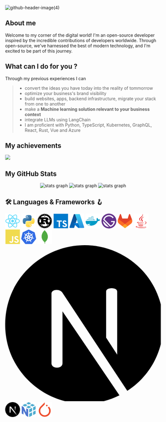 
![github-header-image(4)](https://github.com/AbhijithGanesh/AbhijithGanesh/assets/67182544/3a4fd88c-9265-4290-a094-aa19b2a41f6d)


## About me

Welcome to my corner of the digital world! I'm an open-source developer inspired by the incredible contributions of developers worldwide. Through open-source, we've harnessed the best of modern technology, and I'm excited to be part of this journey. 



## What can I do for you ?

Through my previous experiences I can

> - convert the ideas you have today into the reality of tommorrow
> - optimize your business's brand visibility
> - build websites, apps, backend infrastructure, migrate your stack from one to another
> - make a **Machine learning solution relevant to your business context**
> - integrate LLMs using LangChain
> - I am proficient with Python, TypeScript, Kubernetes, GraphQL, React, Rust, Vue and Azure



## My achievements

<img src="https://github-profile-trophy.vercel.app/?username=AbhijithGanesh&row=1&column=9">

## My GitHub Stats
<div align="center">
  <img src="http://github-profile-summary-cards.vercel.app/api/cards/profile-details?username=AbhijithGanesh&theme=rose_pine" width="90%" alt="stats graph"/>
 <img src="http://github-profile-summary-cards.vercel.app/api/cards/repos-per-language?username=AbhijithGanesh&theme=rose_pine" width="45%" alt="stats graph"/> 
 <img src="http://github-profile-summary-cards.vercel.app/api/cards/most-commit-language?username=AbhijithGanesh&theme=rose_pine" width="45%" alt="stats graph"/>
 
</div>

## 🛠️ Languages & Frameworks 🪝


<div>
<img src="https://github.com/devicons/devicon/raw/master/icons/react/react-original.svg" width="48" alt="React"/>
<img src="https://github.com/devicons/devicon/raw/master/icons/python/python-original.svg" width="48" alt="Python"/>
<!-- <img src="https://github.com/devicons/devicon/raw/master/icons/cplusplus/cplusplus-original.svg" width="48" alt="C++"/> -->
<img src="https://github.com/devicons/devicon/raw/master/icons/rust/rust-plain.svg" width="48" alt="Rust"/>
<img src="https://github.com/devicons/devicon/raw/master/icons/typescript/typescript-plain.svg" width="48" alt="TypeScript"/>
<img src="https://github.com/devicons/devicon/raw/master/icons/azure/azure-original.svg" width="48" alt="Azure"/>
<img src="https://github.com/devicons/devicon/raw/master/icons/docker/docker-plain.svg" width="48" alt="Docker"/>
<!-- <img src="https://github.com/devicons/devicon/raw/master/icons/fastapi/fastapi-original.svg" width="48" alt="FastAPI"/> -->
<img src="https://github.com/devicons/devicon/raw/master/icons/gatsby/gatsby-original.svg" width="48" alt="Gatsby"/>
<!-- <img src="https://github.com/devicons/devicon/raw/master/icons/git/git-plain.svg" width="48" alt="Git"/> -->
<img src="https://github.com/devicons/devicon/raw/master/icons/gitlab/gitlab-original.svg" width="48" alt="GitLab"/>
<img src="https://github.com/devicons/devicon/raw/master/icons/java/java-plain.svg" width="48" alt="Java"/>
<img src="https://github.com/devicons/devicon/raw/master/icons/javascript/javascript-plain.svg" width="48" alt="JavaScript"/>
<img src="https://github.com/devicons/devicon/raw/master/icons/kubernetes/kubernetes-plain.svg" width="48" alt="Kubernetes"/>
<img src="https://github.com/devicons/devicon/raw/master/icons/mongodb/mongodb-plain.svg" width="48" alt="MongoDB"/>
<svg height="512" width="512" xmlns="http://www.w3.org/2000/svg"><path d="m386.3985596 35.5079727c-169.3385315-99.5687332-384.5140285 22.0419274-386.3862926 218.3738175-1.8282685 191.716507 201.0625916 315.5454712 370.0206604 231.1632233l-184.4725331-271.408722.0000305 167.9969177c0 18.6138916-35.6191101 18.6138916-35.6191101 0v-225.2124176c0-14.7758484 27.4472504-15.9884033 35.2252045-3.1443481l210.2631683 317.2959595c157.9509888-101.737259 155.8170166-338.1359864-9.0311279-435.0644303zm-23.7556153 317.9385605-35.7316284-54.5765381v-149.4116669c0-13.9324646 35.7316284-13.9324646 35.7316284 0z"/></svg>

<img src="https://github.com/devicons/devicon/raw/master/icons/nextjs/nextjs-original.svg" width="48" alt="Next.js"/>
<img src="https://github.com/devicons/devicon/raw/master/icons/numpy/numpy-original.svg" width="48" alt="NumPy"/>
<img src="https://github.com/devicons/devicon/raw/master/icons/pytorch/pytorch-original.svg" width="48" alt="PyTorch"/>
</div>

